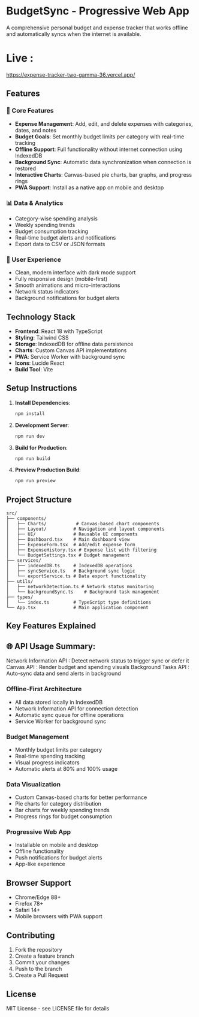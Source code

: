 # BudgetSync - Progressive Web App

A comprehensive personal budget and expense tracker that works offline and automatically syncs when the internet is available.

# Live : 
https://expense-tracker-two-gamma-36.vercel.app/

## Features

### 🚀 Core Features
- **Expense Management**: Add, edit, and delete expenses with categories, dates, and notes
- **Budget Goals**: Set monthly budget limits per category with real-time tracking
- **Offline Support**: Full functionality without internet connection using IndexedDB
- **Background Sync**: Automatic data synchronization when connection is restored
- **Interactive Charts**: Canvas-based pie charts, bar graphs, and progress rings
- **PWA Support**: Install as a native app on mobile and desktop

### 📊 Data & Analytics
- Category-wise spending analysis
- Weekly spending trends
- Budget consumption tracking
- Real-time budget alerts and notifications
- Export data to CSV or JSON formats

### 🎨 User Experience
- Clean, modern interface with dark mode support
- Fully responsive design (mobile-first)
- Smooth animations and micro-interactions
- Network status indicators
- Background notifications for budget alerts

## Technology Stack

- **Frontend**: React 18 with TypeScript
- **Styling**: Tailwind CSS
- **Storage**: IndexedDB for offline data persistence
- **Charts**: Custom Canvas API implementations
- **PWA**: Service Worker with background sync
- **Icons**: Lucide React
- **Build Tool**: Vite

## Setup Instructions

1. **Install Dependencies**:
   ```bash
   npm install
   ```

2. **Development Server**:
   ```bash
   npm run dev
   ```

3. **Build for Production**:
   ```bash
   npm run build
   ```

4. **Preview Production Build**:
   ```bash
   npm run preview
   ```

## Project Structure

```
src/
├── components/
│   ├── Charts/           # Canvas-based chart components
│   ├── Layout/          # Navigation and layout components
│   ├── UI/              # Reusable UI components
│   ├── Dashboard.tsx    # Main dashboard view
│   ├── ExpenseForm.tsx  # Add/edit expense form
│   ├── ExpenseHistory.tsx # Expense list with filtering
│   └── BudgetSettings.tsx # Budget management
├── services/
│   ├── indexedDB.ts     # IndexedDB operations
│   ├── syncService.ts   # Background sync logic
│   └── exportService.ts # Data export functionality
├── utils/
│   ├── networkDetection.ts # Network status monitoring
│   └── backgroundSync.ts    # Background task management
├── types/
│   └── index.ts         # TypeScript type definitions
└── App.tsx              # Main application component
```

## Key Features Explained


## 🌐 API Usage Summary:

Network Information API	: Detect network status to trigger sync or defer it
Canvas API	: Render budget and spending visuals
Background Tasks API	: Auto-sync data and send alerts in background

### Offline-First Architecture
- All data stored locally in IndexedDB
- Network Information API for connection detection
- Automatic sync queue for offline operations
- Service Worker for background sync

### Budget Management
- Monthly budget limits per category
- Real-time spending tracking
- Visual progress indicators
- Automatic alerts at 80% and 100% usage

### Data Visualization
- Custom Canvas-based charts for better performance
- Pie charts for category distribution
- Bar charts for weekly spending trends
- Progress rings for budget consumption

### Progressive Web App
- Installable on mobile and desktop
- Offline functionality
- Push notifications for budget alerts
- App-like experience

## Browser Support

- Chrome/Edge 88+
- Firefox 78+
- Safari 14+
- Mobile browsers with PWA support

## Contributing

1. Fork the repository
2. Create a feature branch
3. Commit your changes
4. Push to the branch
5. Create a Pull Request

## License

MIT License - see LICENSE file for details
